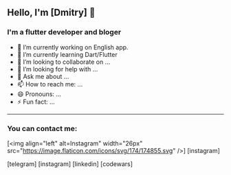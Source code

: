 ## Hello, I'm [Dmitry] 👋

### I'm a flutter developer and bloger

- 🔭 I’m currently working on English app.
- 🌱 I’m currently learning Dart/Flutter
- 👯 I’m looking to collaborate on ...
- 🤔 I’m looking for help with ...
- 💬 Ask me about ...
- 📫 How to reach me: ...
- 😄 Pronouns: ...
- ⚡ Fun fact: ...

---

### You can contact me:

[<img align="left" alt=Instagram" width="26px" src="https://image.flaticon.com/icons/svg/174/174855.svg" />] [instagram]

[telegram]
[instagram]
[linkedin]
[codewars]
